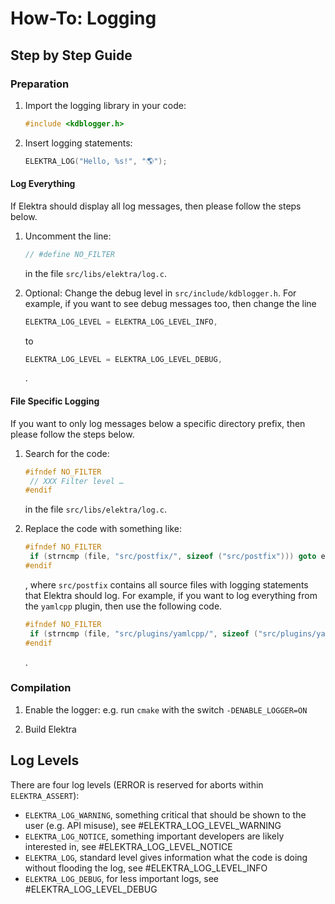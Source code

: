 # How-To: Logging

## Step by Step Guide

### Preparation

1. Import the logging library in your code:

   ```c
   #include <kdblogger.h>
   ```

2. Insert logging statements:

   ```c
   ELEKTRA_LOG("Hello, %s!", "🌎");
   ```

#### Log Everything

If Elektra should display all log messages, then please follow the steps below.

1. Uncomment the line:

   ```c
   // #define NO_FILTER
   ```

   in the file `src/libs/elektra/log.c`.

2. Optional: Change the debug level in `src/include/kdblogger.h`. For example, if you want to see debug messages too, then change the line

   ```c
   ELEKTRA_LOG_LEVEL = ELEKTRA_LOG_LEVEL_INFO,
   ```

   to

   ```c
   ELEKTRA_LOG_LEVEL = ELEKTRA_LOG_LEVEL_DEBUG,
   ```

   .

#### File Specific Logging

If you want to only log messages below a specific directory prefix, then please follow the steps below.

1. Search for the code:

   ```c
   #ifndef NO_FILTER
   	// XXX Filter level …
   #endif
   ```

   in the file `src/libs/elektra/log.c`.

2. Replace the code with something like:

   ```c
   #ifndef NO_FILTER
   	if (strncmp (file, "src/postfix/", sizeof ("src/postfix"))) goto end;
   #endif
   ```

   , where `src/postfix` contains all source files with logging statements that Elektra should log. For example, if you want to log everything from the `yamlcpp` plugin, then use the following code.

   ```c
   #ifndef NO_FILTER
   	if (strncmp (file, "src/plugins/yamlcpp/", sizeof ("src/plugins/yamlcpp"))) goto end;
   #endif
   ```

   .

### Compilation

1. Enable the logger: e.g. run `cmake` with the switch `-DENABLE_LOGGER=ON`

2. Build Elektra

## Log Levels

There are four log levels (ERROR is reserved for aborts within `ELEKTRA_ASSERT`):

- `ELEKTRA_LOG_WARNING`, something critical that should be shown to the user (e.g. API misuse), see #ELEKTRA_LOG_LEVEL_WARNING
- `ELEKTRA_LOG_NOTICE`, something important developers are likely interested in, see #ELEKTRA_LOG_LEVEL_NOTICE
- `ELEKTRA_LOG`, standard level gives information what the code is doing without flooding the log, see #ELEKTRA_LOG_LEVEL_INFO
- `ELEKTRA_LOG_DEBUG`, for less important logs, see #ELEKTRA_LOG_LEVEL_DEBUG

